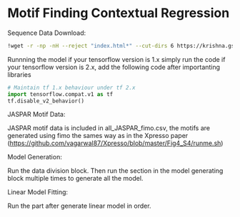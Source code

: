# Motif Finding Contextual Regression
Sequence Data Download:

```bash
!wget -r -np -nH --reject "index.html*" --cut-dirs 6 https://krishna.gs.washington.edu/content/members/vagar/Xpresso/data/datasets/pM10Kb_1KTest/</code>
```

Runnning the model
if your tensorflow version is 1.x simply run the code
if your tensorflow version is 2.x, add the following code after importanting libraries

```python
# Maintain tf 1.x behaviour under tf 2.x
import tensorflow.compat.v1 as tf
tf.disable_v2_behavior()
```

JASPAR Motif Data:

JASPAR motif data is included in all_JASPAR_fimo.csv, the motifs are generated using fimo the sames way as in the Xpresso paper (https://github.com/vagarwal87/Xpresso/blob/master/Fig4_S4/runme.sh)

Model Generation:

Run the data division block. Then run the section in the model generating block multiple times to generate all the model.

Linear Model Fitting:

Run the part after generate linear model in order.
